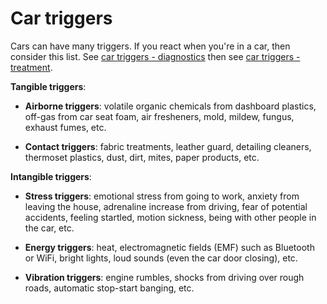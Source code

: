 [//]: # (
source: gpt-3 + jph editing
tags: cars triggers
)

# Car triggers

Cars can have many triggers. If you react when you're in a car, then consider this list. See [car triggers - diagnostics](../car-triggers-tests) then see [car triggers - treatment](../car-triggers-treatments/).

**Tangible triggers**:

* **Airborne triggers**: volatile organic chemicals from dashboard plastics, off-gas from car seat foam, air fresheners, mold, mildew, fungus, exhaust fumes, etc.
 
* **Contact triggers**: fabric treatments, leather guard, detailing cleaners, thermoset plastics, dust, dirt, mites, paper products, etc.

**Intangible triggers**:

* **Stress triggers**: emotional stress from going to work, anxiety from leaving the house, adrenaline increase from driving, fear of potential accidents, feeling startled, motion sickness, being with other people in the car, etc.
 
* **Energy triggers**: heat, electromagnetic fields (EMF) such as Bluetooth or WiFi, bright lights, loud sounds (even the car door closing), etc.

* **Vibration triggers**: engine rumbles, shocks from driving over rough roads, automatic stop-start banging, etc.
